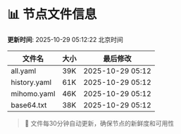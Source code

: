 # 📊 节点文件信息

**更新时间**: 2025-10-29 05:12:22 北京时间

| 文件名 | 大小 | 最后修改 |
|--------|------|----------|
| all.yaml | 39K | 2025-10-29 05:12 |
| history.yaml | 61K | 2025-10-29 05:12 |
| mihomo.yaml | 46K | 2025-10-29 05:12 |
| base64.txt | 38K | 2025-10-29 05:12 |

> 🔄 文件每30分钟自动更新，确保节点的新鲜度和可用性
